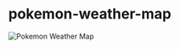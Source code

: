 # pokemon-weather-map
![Pokemon Weather Map](https://i.imgur.com/bsSrWC2_d.webp?maxwidth=1300&fidelity=grand)

